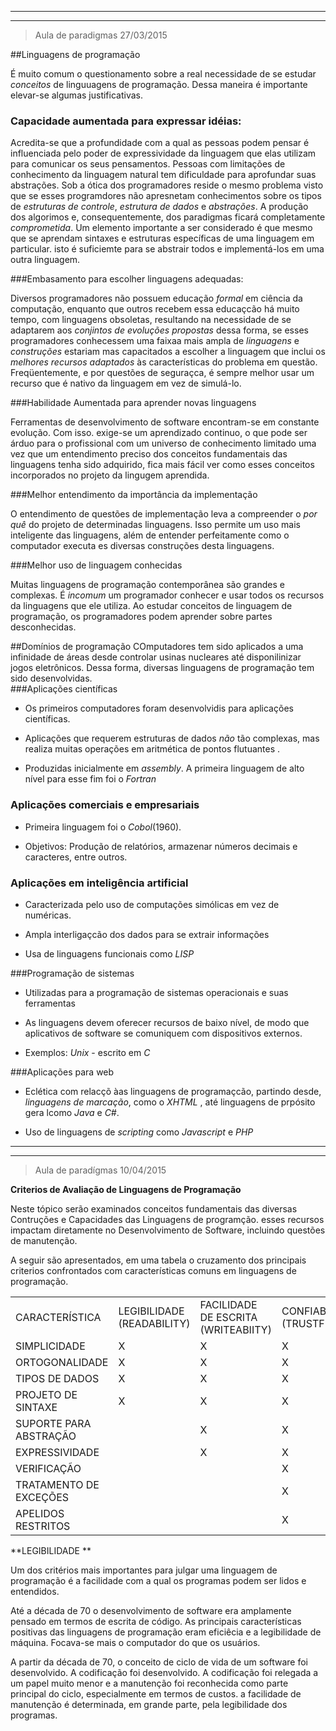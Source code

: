 
----

----

> Aula de paradigmas 27/03/2015

##Linguagens de programação

É muito comum o questionamento sobre a real necessidade de se estudar *conceitos* de linguuagens de programação. Dessa maneira é importante elevar-se algumas justificativas.

### Capacidade aumentada para expressar idéias: 

Acredita-se que a profundidade com a qual as pessoas podem pensar é influenciada pelo poder de expressividade da linguagem que elas utilizam para comunicar os  seus pensamentos. Pessoas com limitações de conhecimento da linguagem natural tem dificuldade para aprofundar suas abstrações. Sob a ótica dos programadores reside o mesmo problema visto que se esses programdores não apresnetam conhecimentos sobre os tipos de *estruturas de controle*, *estrutura de dados* e *abstrações*. A produção dos algorimos e, consequentemente, dos paradigmas ficará completamente *comprometida*.
Um elemento importante a ser considerado é que mesmo que se aprendam sintaxes e estruturas específicas de uma linguagem em particular. isto é suficiemte para se abstrair todos e implementá-los em uma outra linguagem.

###Embasamento para escolher linguagens adequadas:

Diversos programadores não possuem educação *formal* em ciência da computação, enquanto que outros recebem essa educaçcão há muito tempo, com linguagens obsoletas, resultando na necessidade de se adaptarem aos *conjintos de evoluções propostas* dessa forma, se esses programadores conhecessem uma faixaa mais ampla de *linguagens* e *construções* estariam mas capacitados a escolher a linguagem que inclui os *melhores recursos adaptados* às características do problema em questão.
Freqüentemente, e por questões de seguraçca, é sempre melhor usar um recurso que é nativo da linguagem em vez de simulá-lo.

###Habilidade Aumentada para aprender novas linguagens

Ferramentas de desenvolvimento de software encontram-se em constante evolução. Com isso. exige-se um aprendizado continuo, o que pode ser árduo para o profissional com um universo de conhecimento limitado uma vez que um entendimento preciso dos conceitos fundamentais das linguagens tenha sido adquirido, fica mais fácil ver como esses conceitos incorporados no projeto da lingugem aprendida.

###Melhor entendimento da importância da implementação

O entendimento de questões de implementação leva a compreender o *por quê* do projeto de determinadas linguagens. Isso permite um uso mais inteligente das linguagens, além de entender perfeitamente como o computador executa es diversas construções desta linguagens.

###Melhor uso de linguagem conhecidas

Muitas linguagens de programação contemporânea são grandes e complexas.  É *incomum* um programador conhecer e usar todos os recursos da linguagens que ele utiliza. Ao estudar conceitos de linguagem de programação, os programadores podem aprender sobre partes desconhecidas.

##Domínios de programação
COmputadores tem sido aplicados a uma infinidade de áreas desde controlar usinas nucleares até disponilinizar jogos eletrônicos. Dessa forma, diversas linguagens de programação tem sido desenvolvidas.	
###Aplicações científicas

- Os primeiros computadores foram desenvolvidis para aplicações científicas.

- Aplicações que requerem estruturas de dados *não* tão complexas, mas realiza muitas operações em aritmética de pontos flutuantes .

- Produzidas inicialmente em *assembly*. A primeira linguagem de alto nível para esse fim foi o *Fortran* 

### Aplicações comerciais e empresariais
- Primeira linguagem foi o *Cobol*(1960).

- Objetivos: Produção de relatórios, armazenar números decimais e caracteres, entre outros. 

### Aplicações em inteligência artificial

- Caracterizada pelo uso de computações simólicas em vez de numéricas.

- Ampla interligaçcão dos dados para se extrair informações

- Usa de linguagens funcionais como *LISP*

###Programação de sistemas

- Utilizadas para a programação de sistemas operacionais e suas ferramentas

- As linguagens devem oferecer recursos de baixo nível, de modo que aplicativos de software se comuniquem com dispositivos externos.

- Exemplos: *Unix* - escrito em *C*

###Aplicações para web
- Eclética com relacçõ àas linguagens de programaçcão, partindo desde, *linguagens de marcação*, como o *XHTML* , até linguagens de prpósito gera lcomo *Java* e *C#*.

- Uso de linguagens de *scripting* como *Javascript* e *PHP* 

----

----

>Aula de paradígmas 10/04/2015

**Criterios de Avaliação de Linguagens de Programação**

Neste tópico serão examinados conceitos fundamentais das diversas Contruções e Capacidades das Linguagens de programção. esses recursos impactam diretamente no Desenvolvimento de Software, incluindo questões de manutenção.

A seguir são apresentados, em uma tabela o cruzamento dos principais criterios confrontados com características comuns em linguagens de programação.

<table>
 <tr>
 <td>CARACTERÍSTICA</td>
 <td>LEGIBILIDADE (READABILITY)</td>
 <td>FACILIDADE DE ESCRITA (WRITEABIITY)</td>
 <td>CONFIABILIDADE (TRUSTFULLNESS)</td>
 </tr>
 <tr>
 <td>SIMPLICIDADE</td>
 <td>X</td>
 <td>X</td>
 <td>X</td>
 </tr>
 <tr>
 <td>ORTOGONALIDADE</td>
 <td>X</td>
 <td>X</td>
 <td>X</td>
 </tr>
 <tr>
 <td>TIPOS DE DADOS</td>
 <td>X</td>
 <td>X</td>
 <td>X</td>
 </tr>
 <tr>
 <td>PROJETO DE SINTAXE</td>
 <td>X</td>
 <td>X</td>
 <td>X</td>
 </tr>
 <tr>
 <td>SUPORTE PARA ABSTRAÇÃO</td>
 <td></td>
 <td>X</td>
 <td>X</td>
 </tr>
 <tr>
 <td>EXPRESSIVIDADE</td>
 <td></td>
 <td>X</td>
 <td>X</td>
 </tr>
 <tr>
 <td>VERIFICAÇÃO</td>
 <td></td>
 <td></td>
 <td>X</td>
 </tr>
 <tr>
 <td>TRATAMENTO DE EXCEÇÕES</td>
 <td></td>
 <td></td>
 <td>X</td>
 </tr>
 <tr>
 <td>APELIDOS RESTRITOS</td>
 <td></td>
 <td></td>
 <td>X</td>
 </tr>
</table>


**LEGIBILIDADE **

Um dos critérios mais importantes para julgar uma linguagem de programação é a facilidade com a qual os programas podem ser lidos e entendidos.

Até a década de 70 o desenvolvimento de software era amplamente pensado em termos de escrita de código. As principais características positivas das linguagens de programação eram eficiêcia e a legibilidade de máquina. Focava-se mais o computador do que os usuários.

A partir da década de 70, o conceito de ciclo de vida de um software foi desenvolvido. A codificação foi desenvolvido. A codificação foi relegada a um papel muito menor e a manutenção foi reconhecida como parte principal do ciclo, especialmente em termos de custos. a facilidade de manutenção  é determinada, em grande parte, pela legibilidade dos programas.